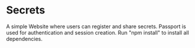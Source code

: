 # Secrets
A simple Website where users can register and share secrets. 
Passport is used for authentication and session creation.
Run "npm install" to install all dependencies.

